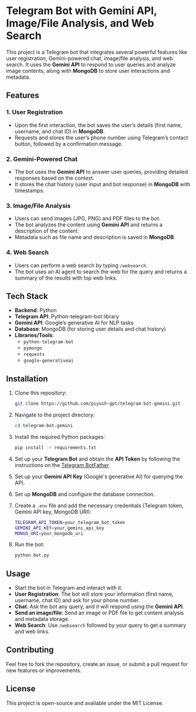 # Telegram Bot with Gemini API, Image/File Analysis, and Web Search

This project is a Telegram bot that integrates several powerful features like user registration, Gemini-powered chat, image/file analysis, and web search. It uses the **Gemini API** to respond to user queries and analyze image contents, along with **MongoDB** to store user interactions and metadata.

## Features

### 1. **User Registration**
- Upon the first interaction, the bot saves the user’s details (first name, username, and chat ID) in **MongoDB**.
- Requests and stores the user’s phone number using Telegram’s contact button, followed by a confirmation message.

### 2. **Gemini-Powered Chat**
- The bot uses the **Gemini API** to answer user queries, providing detailed responses based on the context.
- It stores the chat history (user input and bot response) in **MongoDB** with timestamps.

### 3. **Image/File Analysis**
- Users can send images (JPG, PNG) and PDF files to the bot.
- The bot analyzes the content using **Gemini API** and returns a description of the content.
- Metadata such as file name and description is saved in **MongoDB**.

### 4. **Web Search**
- Users can perform a web search by typing `/websearch`.
- The bot uses an AI agent to search the web for the query and returns a summary of the results with top web links.

## Tech Stack

- **Backend**: Python
- **Telegram API**: Python-telegram-bot library
- **Gemini API**: Google’s generative AI for NLP tasks
- **Database**: MongoDB (for storing user details and chat history)
- **Libraries/Tools**:
  - `python-telegram-bot`
  - `pymongo`
  - `requests`
  - `google-generativeai`
  
## Installation

1. Clone this repository:
    ```bash
    git clone https://github.com/piyush-gpt/telegram-bot-gemini.git
    ```

2. Navigate to the project directory:
    ```bash
    cd telegram-bot-gemini
    ```

3. Install the required Python packages:
    ```bash
    pip install -r requirements.txt
    ```

4. Set up your **Telegram Bot** and obtain the **API Token** by following the instructions on the [Telegram BotFather](https://core.telegram.org/bots#botfather).

5. Set up your **Gemini API Key** (Google's generative AI) for querying the API.

6. Set up **MongoDB** and configure the database connection.

7. Create a `.env` file and add the necessary credentials (Telegram token, Gemini API key, MongoDB URI):
    ```bash
    TELEGRAM_API_TOKEN=your_telegram_bot_token
    GEMINI_API_KEY=your_gemini_api_key
    MONGO_URI=your_mongodb_uri
    ```

8. Run the bot:
    ```bash
    python bot.py
    ```

## Usage

- Start the bot in Telegram and interact with it.
- **User Registration**: The bot will store your information (first name, username, chat ID) and ask for your phone number.
- **Chat**: Ask the bot any query, and it will respond using the **Gemini API**.
- **Send an image/file**: Send an image or PDF file to get content analysis and metadata storage.
- **Web Search**: Use `/websearch` followed by your query to get a summary and web links.

## Contributing

Feel free to fork the repository, create an issue, or submit a pull request for new features or improvements.

## License

This project is open-source and available under the MIT License.
